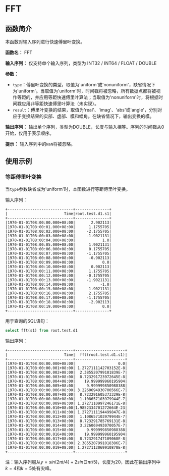 # FFT

## 函数简介
本函数对输入序列进行快速傅里叶变换。

**函数名：** FFT

**输入序列：** 仅支持单个输入序列，类型为 INT32 / INT64 / FLOAT / DOUBLE

**参数：**

+ `type`：傅里叶变换的类型，取值为'uniform'或'nonuniform'，缺省情况下为'uniform'。当取值为'uniform'时，时间戳将被忽略，所有数据点都将被视作等距的，并应用等距快速傅里叶算法；当取值为'nonuniform'时，将根据时间戳应用非等距快速傅里叶算法（未实现）。
+ `result`：傅里叶变换的结果，取值为'real'、'imag'、'abs'或'angle'，分别对应于变换结果的实部、虚部、模和幅角。在缺省情况下，输出变换的模。

**输出序列：** 输出单个序列，类型为DOUBLE，长度与输入相等。序列的时间戳从0开始，仅用于表示顺序。

**提示：** 输入序列中的`NaN`将被忽略。

## 使用示例

### 等距傅里叶变换

当`type`参数缺省或为'uniform'时，本函数进行等距傅里叶变换。

输入序列：

```
+-----------------------------+---------------+
|                         Time|root.test.d1.s1|
+-----------------------------+---------------+
|1970-01-01T08:00:00.000+08:00|       2.902113|
|1970-01-01T08:00:01.000+08:00|      1.1755705|
|1970-01-01T08:00:02.000+08:00|     -2.1755705|
|1970-01-01T08:00:03.000+08:00|     -1.9021131|
|1970-01-01T08:00:04.000+08:00|            1.0|
|1970-01-01T08:00:05.000+08:00|      1.9021131|
|1970-01-01T08:00:06.000+08:00|      0.1755705|
|1970-01-01T08:00:07.000+08:00|     -1.1755705|
|1970-01-01T08:00:08.000+08:00|      -0.902113|
|1970-01-01T08:00:09.000+08:00|            0.0|
|1970-01-01T08:00:10.000+08:00|       0.902113|
|1970-01-01T08:00:11.000+08:00|      1.1755705|
|1970-01-01T08:00:12.000+08:00|     -0.1755705|
|1970-01-01T08:00:13.000+08:00|     -1.9021131|
|1970-01-01T08:00:14.000+08:00|           -1.0|
|1970-01-01T08:00:15.000+08:00|      1.9021131|
|1970-01-01T08:00:16.000+08:00|      2.1755705|
|1970-01-01T08:00:17.000+08:00|     -1.1755705|
|1970-01-01T08:00:18.000+08:00|      -2.902113|
|1970-01-01T08:00:19.000+08:00|            0.0|
+-----------------------------+---------------+
```

用于查询的SQL语句：

```sql
select fft(s1) from root.test.d1
```

输出序列：

```
+-----------------------------+----------------------+
|                         Time|  fft(root.test.d1.s1)|
+-----------------------------+----------------------+
|1970-01-01T08:00:00.000+08:00|                   0.0|
|1970-01-01T08:00:00.001+08:00| 1.2727111142703152E-8|
|1970-01-01T08:00:00.002+08:00|  2.385520799101839E-7|
|1970-01-01T08:00:00.003+08:00|  8.723291723972645E-8|
|1970-01-01T08:00:00.004+08:00|    19.999999960195904|
|1970-01-01T08:00:00.005+08:00|     9.999999850988388|
|1970-01-01T08:00:00.006+08:00| 3.2260694930700566E-7|
|1970-01-01T08:00:00.007+08:00|  8.723291605373329E-8|
|1970-01-01T08:00:00.008+08:00|  1.108657103979944E-7|
|1970-01-01T08:00:00.009+08:00| 1.2727110997246171E-8|
|1970-01-01T08:00:00.010+08:00|1.9852334701272664E-23|
|1970-01-01T08:00:00.011+08:00| 1.2727111194499847E-8|
|1970-01-01T08:00:00.012+08:00|  1.108657103979944E-7|
|1970-01-01T08:00:00.013+08:00|  8.723291785769131E-8|
|1970-01-01T08:00:00.014+08:00|  3.226069493070057E-7|
|1970-01-01T08:00:00.015+08:00|     9.999999850988388|
|1970-01-01T08:00:00.016+08:00|    19.999999960195904|
|1970-01-01T08:00:00.017+08:00|  8.723291747109068E-8|
|1970-01-01T08:00:00.018+08:00| 2.3855207991018386E-7|
|1970-01-01T08:00:00.019+08:00| 1.2727112069910878E-8|
+-----------------------------+----------------------+
```

注：输入序列服从$y=sin(2\pi t/4)+2sin(2\pi t/5)$，长度为20，因此在输出序列中$k=4$和$k=5$处有尖峰。